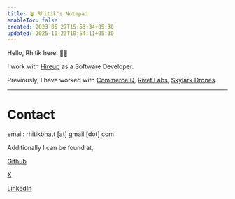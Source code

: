 ```yaml
---
title: 🪴 Rhitik's Notepad
enableToc: false
created: 2023-05-27T15:53:34+05:30
updated: 2025-10-23T10:54:11+05:30
---
```


Hello, Rhitik here! 👋🏼

I work with [Hireup](https://hireup.com.au) as a Software Developer.

Previously, I have worked with [CommerceIQ](https://commerceiq.ai/), [Rivet Labs](https://rivetlabs.io/), [Skylark Drones](https://skylarkdrones.com/).

---

# Contact

email: rhitikbhatt [at] gmail [dot] com

Additionally I can be found at,

[Github](https://github.com/lambainsaan)

[X](https://x.com/lambainsaan)

[LinkedIn](https://www.linkedin.com/in/rhitik-bhatt/)

